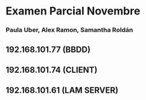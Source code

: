 # Examen Parcial Novembre

### Paula Uber, Alex Ramon, Samantha Roldán

## 192.168.101.77 (BBDD)
## 192.168.101.74 (CLIENT)
## 192.168.101.61 (LAM SERVER)

